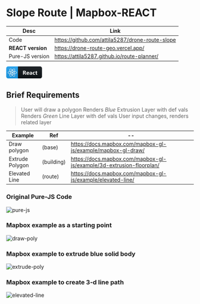 # Slope Route | Mapbox-REACT 

| Desc | Link |
| ----------- | ----------- |
|Code  | https://github.com/attila5287/drone-route-slope |
|**REACT version** | https://drone-route-geo.vercel.app/ |
|Pure-JS version  | https://attila5287.github.io/route-planner/ |

![react-badge](https://raw.githubusercontent.com/attila5287/img_readme/main/new/react_badge_96.png)

## Brief Requirements
> User will draw a polygon
> Renders *Blue*  Extrusion Layer with def vals 
> Renders *Green* Line Layer with def vals
> User input changes, renders related layer

|Example|Ref|--|
|--|--|--|
|Draw polygon   | (base)    |https://docs.mapbox.com/mapbox-gl-js/example/mapbox-gl-draw/|
|Extrude Polygon| (building)|https://docs.mapbox.com/mapbox-gl-js/example/3d-extrusion-floorplan/|
|Elevated Line  | (route)   |https://docs.mapbox.com/mapbox-gl-js/example/elevated-line/|

### Original Pure-JS Code
![pure-js](./src/image.png)
### Mapbox example as a starting point
![draw-poly](./src/images/draw-poly/image.png)
### Mapbox example to extrude blue solid body
![extrude-poly](./src/images/extrude-poly/image.png)
### Mapbox example to create 3-d line path
![elevated-line](./src/images/elevated-line/image.png)
